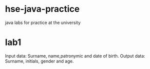 # hse-java-practice
java labs for practice at the university

# lab1
Input data: Surname, name,patronymic and date of birth.
Output data: Surname, initials, gender and age.
